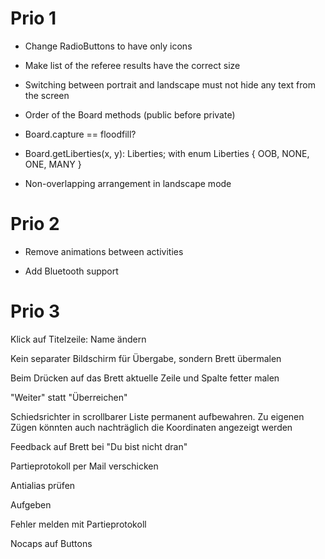 # Prio 1

* Change RadioButtons to have only icons

* Make list of the referee results have the correct size

* Switching between portrait and landscape must not hide any text from the screen

* Order of the Board methods (public before private)

* Board.capture == floodfill?

* Board.getLiberties(x, y): Liberties; with enum Liberties { OOB, NONE, ONE, MANY }

* Non-overlapping arrangement in landscape mode

# Prio 2

* Remove animations between activities

* Add Bluetooth support

# Prio 3

Klick auf Titelzeile: Name ändern

Kein separater Bildschirm für Übergabe, sondern Brett übermalen

Beim Drücken auf das Brett aktuelle Zeile und Spalte fetter malen

"Weiter" statt "Überreichen"

Schiedsrichter in scrollbarer Liste permanent aufbewahren. Zu eigenen Zügen könnten auch nachträglich die Koordinaten angezeigt werden

Feedback auf Brett bei "Du bist nicht dran"

Partieprotokoll per Mail verschicken

Antialias prüfen

Aufgeben

Fehler melden mit Partieprotokoll

Nocaps auf Buttons
